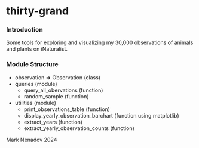 # thirty-grand

### Introduction

Some tools for exploring and visualizing my 30,000 observations of animals and plants on iNaturalist.

### Module Structure

- observation => Observation (class)
- queries (module)
    - query_all_obervations (function)
    - random_sample (function)
- utilities (module)
  - print_observations_table (function)
  - display_yearly_observation_barchart (function using matplotlib)
  - extract_years (function)
  - extract_yearly_observation_counts (function)

Mark Nenadov
2024
